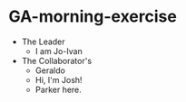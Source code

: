 # GA-morning-exercise

- The Leader  
  - I am Jo-Ivan
- The Collaborator's 
  - Geraldo
  - Hi, I'm Josh!
  - Parker here.
